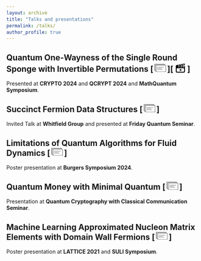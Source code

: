 ```yaml
---
layout: archive
title: "Talks and presentations"
permalink: /talks/
author_profile: true
---
```


<style type="text/css" rel="stylesheet">
img.b {
  vertical-align: bottom;
}
</style>

<!-- {% for post in site.talks reversed %}
  {% include archive-single-talk.html %}
{% endfor %} -->

## Quantum One-Wayness of the Single Round Sponge with Invertible Permutations [&thinsp;[<img src="../images/slides_icon.png" width="30"/>](personal-website/files/CRYPTO_slides.pdf)&thinsp;][&thinsp;[<img class="b" src="../images/video_icon.png" width="30"/>](https://youtu.be/5myAeoG4ejA?t=2446)&thinsp;]

Presented at **CRYPTO 2024** and **QCRYPT 2024** and **MathQuantum Symposium**.

## Succinct Fermion Data Structures [&thinsp;[<img src="../images/slides_icon.png" width="30"/>](personal-website/files/Whitfield_Group_Presentation.pdf)&thinsp;]

Invited Talk at **Whitfield Group** and presented at **Friday Quantum Seminar**.

## Limitations of Quantum Algorithms for Fluid Dynamics [&thinsp;[<img src="../images/slides_icon.png" width="30"/>](personal-website/files/Quantum_Fluids_Lower_Bounds_Poster.pdf)&thinsp;]

Poster presentation at **Burgers Symposium 2024**.


## Quantum Money with Minimal Quantum [&thinsp;[<img src="../images/slides_icon.png" width="30"/>](personal-website/files/QCCC_slides.pdf)&thinsp;]

Presentation at **Quantum Cryptography with Classical Communication Seminar**.


## Machine Learning Approximated Nucleon Matrix Elements with Domain Wall Fermions [&thinsp;[<img src="../images/slides_icon.png" width="30"/>](personal-website/files/SULI_Poster.pdf)&thinsp;]

Poster presentation at **LATTICE 2021** and **SULI Symposium**.
